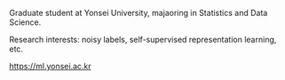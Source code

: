 Graduate student at Yonsei University, majaoring in Statistics and Data Science.

Research interests: noisy labels, self-supervised representation learning, etc.

https://ml.yonsei.ac.kr
<!---
NanoPyro/NanoPyro is a ✨ special ✨ repository because its `README.md` (this file) appears on your GitHub profile.
You can click the Preview link to take a look at your changes.
--->
